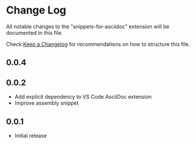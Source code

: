 # Change Log

All notable changes to the "snippets-for-asciidoc" extension will be documented in this file.

Check [Keep a Changelog](http://keepachangelog.com/) for recommendations on how to structure this file.

## 0.0.4

## 0.0.2

- Add explicit dependency to VS Code AsciiDoc extension
- Improve assembly snippet

## 0.0.1

- Initial release
